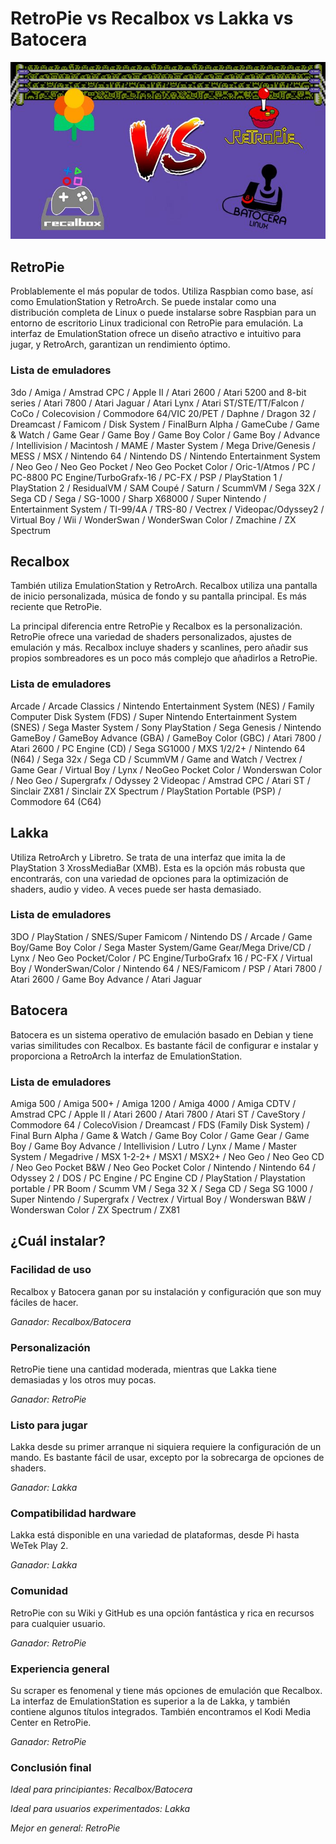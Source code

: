 # RetroPie vs Recalbox vs Lakka vs Batocera

![Alt text](capturas/emuladores.jpg?raw=true "VS Emuladores")

## RetroPie
Problablemente el más popular de todos. Utiliza Raspbian como base, así como EmulationStation y RetroArch. Se puede instalar como una distribución completa de Linux o puede instalarse sobre Raspbian para un entorno de escritorio Linux tradicional con RetroPie para emulación. La interfaz de EmulationStation ofrece un diseño atractivo e intuitivo para jugar, y RetroArch, garantizan un rendimiento óptimo.

### Lista de emuladores
3do / Amiga / Amstrad CPC / Apple II / Atari 2600 / Atari 5200 and 8-bit series / Atari 7800 / Atari Jaguar / Atari Lynx / Atari ST/STE/TT/Falcon / CoCo / Colecovision / Commodore 64/VIC 20/PET / Daphne / Dragon 32 / Dreamcast / Famicom / Disk System / FinalBurn Alpha / GameCube / Game & Watch / Game Gear / Game Boy / Game Boy Color / Game Boy / Advance / Intellivision / Macintosh / MAME / Master System / Mega Drive/Genesis / MESS / MSX / Nintendo 64 / Nintendo DS / Nintendo Entertainment System / Neo Geo / Neo Geo Pocket / Neo Geo Pocket Color / Oric-1/Atmos / PC / PC-8800 PC Engine/TurboGrafx-16 / PC-FX / PSP / PlayStation 1 / PlayStation 2 / ResidualVM / SAM Coupé / Saturn / ScummVM / Sega 32X / Sega CD / Sega / SG-1000 / Sharp X68000 / Super Nintendo / Entertainment System / TI-99/4A / TRS-80 / Vectrex / Videopac/Odyssey2 / Virtual Boy / Wii / WonderSwan / WonderSwan Color / Zmachine / ZX Spectrum

## Recalbox
También utiliza EmulationStation y RetroArch. Recalbox utiliza una pantalla de inicio personalizada, música de fondo y su pantalla principal. Es más reciente que RetroPie.

La principal diferencia entre RetroPie y Recalbox es la personalización. RetroPie ofrece una variedad de shaders personalizados, ajustes de emulación y más. Recalbox incluye shaders y scanlines, pero añadir sus propios sombreadores es un poco más complejo que añadirlos a RetroPie.

### Lista de emuladores
Arcade / Arcade Classics / Nintendo Entertainment System (NES) / Family Computer Disk System (FDS) / Super Nintendo Entertainment System (SNES) / Sega Master System / Sony PlayStation / Sega Genesis / Nintendo GameBoy / GameBoy Advance (GBA) / GameBoy Color (GBC) / Atari 7800 / Atari 2600 / PC Engine (CD) / Sega SG1000 / MXS 1/2/2+ / Nintendo 64 (N64) / Sega 32x / Sega CD / ScummVM / Game and Watch / Vectrex / Game Gear / Virtual Boy / Lynx / NeoGeo Pocket Color / Wonderswan Color / Neo Geo / Supergrafx / Odyssey 2 Videopac / Amstrad CPC / Atari ST / Sinclair ZX81 / Sinclair ZX Spectrum / PlayStation Portable (PSP) / Commodore 64 (C64)

## Lakka
Utiliza RetroArch y Libretro. Se trata de una interfaz que imita la de PlayStation 3 XrossMediaBar (XMB). Esta es la opción más robusta que encontrarás, con una variedad de opciones para la optimización de shaders, audio y video. A veces puede ser hasta demasiado.

### Lista de emuladores
3DO / PlayStation / SNES/Super Famicom / Nintendo DS / Arcade / Game Boy/Game Boy Color / Sega Master System/Game Gear/Mega Drive/CD / Lynx / Neo Geo Pocket/Color / PC Engine/TurboGrafx 16 / PC-FX / Virtual Boy / WonderSwan/Color / Nintendo 64 / NES/Famicom / PSP / Atari 7800 / Atari 2600 / Game Boy Advance / Atari Jaguar

## Batocera
Batocera es un sistema operativo de emulación basado en Debian  y tiene varias similitudes con Recalbox. Es bastante fácil de configurar e instalar y proporciona a RetroArch la interfaz de EmulationStation.

### Lista de emuladores
Amiga 500 / Amiga 500+ / Amiga 1200 / Amiga 4000 / Amiga CDTV / Amstrad CPC / Apple II / Atari 2600 / Atari 7800 / Atari ST / CaveStory / Commodore 64 / ColecoVision / Dreamcast / FDS (Family Disk System) / Final Burn Alpha / Game & Watch / Game Boy Color / Game Gear / Game Boy / Game Boy Advance / Intellivision / Lutro / Lynx / Mame / Master System / Megadrive / MSX 1-2-2+ / MSX1 / MSX2+ / Neo Geo / Neo Geo CD / Neo Geo Pocket B&W / Neo Geo Pocket Color / Nintendo / Nintendo 64 / Odyssey 2 / DOS / PC Engine / PC Engine CD / PlayStation / Playstation portable / PR Boom / Scumm VM / Sega 32 X / Sega CD / Sega SG 1000 / Super Nintendo / Supergrafx / Vectrex / Virtual Boy / Wonderswan B&W / Wonderswan Color / ZX Spectrum / ZX81

## ¿Cuál instalar?
### Facilidad de uso
Recalbox y Batocera ganan por su instalación y configuración que son muy fáciles de hacer.

*Ganador: Recalbox/Batocera*

### Personalización
RetroPie tiene una cantidad moderada, mientras que Lakka tiene demasiadas y los otros muy pocas.

*Ganador: RetroPie*

### Listo para jugar
Lakka desde su primer arranque ni siquiera requiere la configuración de un mando. Es bastante fácil de usar, excepto por la sobrecarga de opciones de shaders.

*Ganador: Lakka*

### Compatibilidad hardware
Lakka está disponible en una variedad de plataformas, desde Pi hasta WeTek Play 2.

*Ganador: Lakka*

### Comunidad
RetroPie con su Wiki y GitHub es una opción fantástica y rica en recursos para cualquier usuario.

*Ganador: RetroPie*

### Experiencia general
Su scraper es fenomenal y tiene más opciones de emulación que Recalbox. La interfaz de EmulationStation es superior a la de Lakka, y también contiene algunos títulos integrados. También encontramos el Kodi Media Center en RetroPie.

*Ganador: RetroPie*

### Conclusión final
*Ideal para principiantes: Recalbox/Batocera*

*Ideal para usuarios experimentados: Lakka*

*Mejor en general: RetroPie*